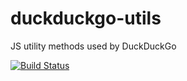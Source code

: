 # duckduckgo-utils
JS utility methods used by DuckDuckGo

[![Build Status](https://travis-ci.org/duckduckgo/duckduckgo-utils.svg)](https://travis-ci.org/duckduckgo/duckduckgo-utils)
